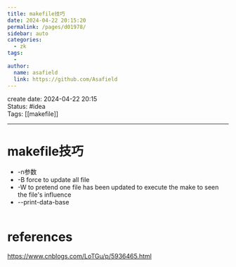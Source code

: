 ```yaml
---
title: makefile技巧
date: 2024-04-22 20:15:20
permalink: /pages/d01978/
sidebar: auto
categories:
  - zk
tags:
  - 
author: 
  name: asafield
  link: https://github.com/Asafield
---
```


create date: 2024-04-22 20:15  
Status: #idea  
Tags: [[makefile]]

---

# makefile技巧
- -n参数
- -B force to update all file
- -W to pretend one file has been updated to execute the make to seen the file's influence
- --print-data-base
```makefile

```
# references
https://www.cnblogs.com/LoTGu/p/5936465.html